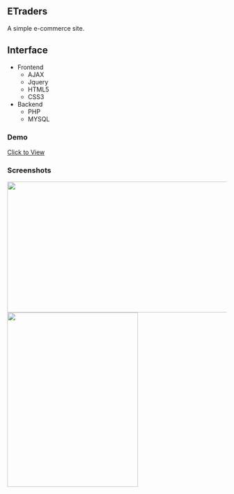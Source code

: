 ## ETraders

A simple e-commerce site.

## Interface
* Frontend
  * AJAX
  * Jquery
  * HTML5
  * CSS3
* Backend
  * PHP
  * MYSQL


### Demo

<a href="https://i.cs.hku.hk/~msnaveed/A1/index.html" target="_blank">Click to View</a>



### Screenshots
<img src="https://github.com/sheheryarnaveed/ETraders/blob/master/src/screenshots/1.png" width="520" height="300">

<img src="https://github.com/sheheryarnaveed/ETraders/blob/master/src/screenshots/2.png" width="300" height="400">
